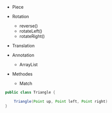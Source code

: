 - Piece


- Rotation
	- reverse()
	- rotateLeft()
	- rotateRight()

- Translation

- Annotation
	- ArrayList<Point>


- Methodes
	- Match

```java
public class Triangle {
	
	Triangle(Point up, Point left, Point right)
}

```